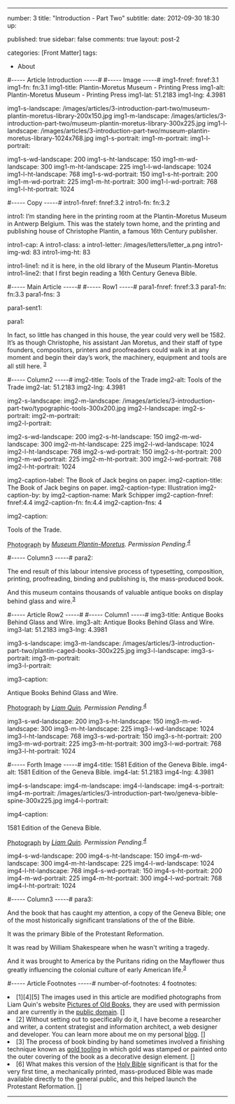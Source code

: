 ---

number: 3
title: "Introduction - Part Two"
subtitle:
date: 2012-09-30 18:30
up:

published: true
sidebar: false
comments: true
layout: post-2

categories: [Front Matter]
tags:
 - About


#----- Article Introduction -----#
#----- Image -----#
img1-fnref: fnref:3.1
img1-fn: fn:3.1
img1-title: Plantin-Moretus Museum - Printing Press
img1-alt: Plantin-Moretus Museum - Printing Press
img1-lat: 51.2183
img1-lng: 4.3981

img1-s-landscape: /images/articles/3-introduction-part-two/museum-plantin-moretus-library-200x150.jpg
img1-m-landscape: /images/articles/3-introduction-part-two/museum-plantin-moretus-library-300x225.jpg
img1-l-landscape: /images/articles/3-introduction-part-two/museum-plantin-moretus-library-1024x768.jpg
img1-s-portrait: 
img1-m-portrait: 
img1-l-portrait: 

img1-s-wd-landscape: 200
img1-s-ht-landscape: 150
img1-m-wd-landscape: 300
img1-m-ht-landscape: 225
img1-l-wd-landscape: 1024
img1-l-ht-landscape: 768
img1-s-wd-portrait: 150
img1-s-ht-portrait: 200
img1-m-wd-portrait: 225
img1-m-ht-portrait: 300
img1-l-wd-portrait: 768
img1-l-ht-portrait: 1024


#----- Copy -----#
intro1-fnref: fnref:3.2
intro1-fn: fn:3.2

intro1: I’m standing here in the printing room at the Plantin-Moretus Museum in Antwerp Belgium. This was the stately town home, and the printing and publishing house of Christophe Plantin, a famous 16th Century publisher.

intro1-cap: A
intro1-class: a
intro1-letter: /images/letters/letter_a.png
intro1-img-wd: 83
intro1-img-ht: 83

intro1-line1: nd it is here, in the old library of the Museum Plantin-Moretus
intro1-line2: that I first begin reading a 16th Century Geneva Bible.


#----- Main Article -----#
#----- Row1 -----#
para1-fnref: fnref:3.3
para1-fn: fn:3.3
para1-fns: 3

para1-sent1:

para1: <p id="fnref:1.3">In fact, so little has changed in this house, the year could very well be 1582. It’s as though Christophe, his assistant Jan Moretus, and their staff of type founders, compositors, printers and proofreaders could walk in at any moment and begin their day’s work, the machinery, equipment and tools are all still here. <sup class="footnote"><a href="#fn:1.3" rel="tooltip">3</a></sup></p>

#----- Column2 -----#
img2-title: Tools of the Trade
img2-alt: Tools of the Trade
img2-lat: 51.2183
img2-lng: 4.3981

img2-s-landscape:
img2-m-landscape: /images/articles/3-introduction-part-two/typographic-tools-300x200.jpg
img2-l-landscape:
img2-s-portrait:
img2-m-portrait: 	
img2-l-portrait:

img2-s-wd-landscape: 200
img2-s-ht-landscape: 150
img2-m-wd-landscape: 300
img2-m-ht-landscape: 225
img2-l-wd-landscape: 1024
img2-l-ht-landscape: 768
img2-s-wd-portrait: 150
img2-s-ht-portrait: 200
img2-m-wd-portrait: 225
img2-m-ht-portrait: 300
img2-l-wd-portrait: 768
img2-l-ht-portrait: 1024

img2-caption-label: The Book of Jack begins on paper.
img2-caption-title: The Book of Jack begins on paper.
img2-caption-type: Illustration
img2-caption-by: by
img2-caption-name: Mark Schipper
img2-caption-fnref: fnref:4.4
img2-caption-fn: fn:4.4
img2-caption-fns: 4

img2-caption: <p class="label">Tools of the Trade.</p><p><abbr class="type" title="Tools of the Trade.">Photograph</abbr> by <cite> <a href="http://www.museumplantinmoretus.be/Plantin-Moretus-NL/PlantinMoretus-NL/Startpagina-Plantin-Moretus-NL-Museum-Plantin-MoretusPrentenkabinet/Startpagina-Plantin-Moretus-NL-Museum-Plantin-MoretusPrentenkabinet-Collectie/Typografische-collectie.html?vergroten=1">Museum Plantin-Moretus</a>. Permission Pending.<sup id="fnref:1.4" class="footnote"><a href="#fn:1.4">4</a></sup></cite></p>

#----- Column3 -----#
para2: <p id="fnref:1.3">The end result of this labour intensive process of typesetting, composition, printing, proofreading, binding and publishing is, the mass-produced book.</p><p>And this museum contains thousands of valuable antique books on display behind glass and wire.<sup class="footnote"><a href="#fn:1.3" rel="tooltip">3</a></sup></p>


#----- Article Row2 -----#
#----- Column1 -----#
img3-title: Antique Books Behind Glass and Wire.
img3-alt: Antique Books Behind Glass and Wire.
img3-lat: 51.2183
img3-lng: 4.3981

img3-s-landscape:
img3-m-landscape: /images/articles/3-introduction-part-two/plantin-caged-books-300x225.jpg
img3-l-landscape:
img3-s-portrait:
img3-m-portrait:	
img3-l-portrait:

img3-caption: <p class="label">Antique Books Behind Glass and Wire.</p><p><abbr class="type" title="Antique Books Behind Glass and Wire.">Photograph</abbr> by <cite> <a href="http://barefootliam-stock.deviantart.com/art/Plantin-Caged-Books-01-105444732">Liam Quin</a>. Permission Pending.<sup id="fnref:1.4" class="footnote"><a href="#fn:1.4">4</a></sup></cite></p>

img3-s-wd-landscape: 200
img3-s-ht-landscape: 150
img3-m-wd-landscape: 300
img3-m-ht-landscape: 225
img3-l-wd-landscape: 1024
img3-l-ht-landscape: 768
img3-s-wd-portrait: 150
img3-s-ht-portrait: 200
img3-m-wd-portrait: 225
img3-m-ht-portrait: 300
img3-l-wd-portrait: 768
img3-l-ht-portrait: 1024

#----- Forth Image -----#
img4-title: 1581 Edition of the Geneva Bible.
img4-alt: 1581 Edition of the Geneva Bible.
img4-lat: 51.2183
img4-lng: 4.3981

img4-s-landscape:
img4-m-landscape: 
img4-l-landscape:
img4-s-portrait:
img4-m-portrait: /images/articles/3-introduction-part-two/geneva-bible-spine-300x225.jpg
img4-l-portrait:

img4-caption: <p class="label">1581 Edition of the Geneva Bible.</p><p><abbr class="type" title="1581 Edition of the Geneva Bible.">Photograph</abbr> by <cite> <a href="http://barefootliam-stock.deviantart.com/art/Plantin-Caged-Books-01-105444732">Liam Quin</a>. Permission Pending.<sup id="fnref:1.4" class="footnote"><a href="#fn:1.4">4</a></sup></cite></p>

img4-s-wd-landscape: 200
img4-s-ht-landscape: 150
img4-m-wd-landscape: 300
img4-m-ht-landscape: 225
img4-l-wd-landscape: 1024
img4-l-ht-landscape: 768
img4-s-wd-portrait: 150
img4-s-ht-portrait: 200
img4-m-wd-portrait: 225
img4-m-ht-portrait: 300
img4-l-wd-portrait: 768
img4-l-ht-portrait: 1024

#----- Column3 -----#
para3: <p id="fnref:1.3">And the book that has caught my attention, a copy of the Geneva Bible; one of the most historically significant translations of the of the Bible.</p><p>It was the primary Bible of the Protestant Reformation.</p><p>It was read by William Shakespeare when he wasn't writing a tragedy.</p><p>And it was brought to America by the Puritans riding on the Mayflower thus greatly influencing the colonial culture of early American life.<sup class="footnote"><a href="#fn:1.3" rel="tooltip">3</a></sup></p>


#----- Article Footnotes -----#
number-of-footnotes: 4
footnotes: <li id="fn:1.1">[1][4][5] The images used in this article are modified photographs from Liam Quin's website <a href="http://www.fromoldbooks.org/Geneva/" title="Pictures of Old Books">Pictures of Old Books</a>, they are used with permission and are currently in the <a href="http://en.wikipedia.org/wiki/Wikipedia:Public_domain" title="Public Domain">public domain</a>. <a href="#fnref:1.1" class="arrow">[<i class="icon-arrow-up"></i>]</a></li><li id="fn:1.2">[2] Without setting out to specifically do it, I have become a researcher and writer, a content strategist and information architect, a web designer and developer. You can learn more about me on my personal <a href="http://www.schipperius.com" title="Schipperius">blog</a>. <a href="#fnref:1.2" class="arrow">[<i class="icon-arrow-up"></i>]</a></li><li id="fn:1.3">[3] The process of book binding by hand sometimes involved a finishing technique known as <a href="http://libweb5.princeton.edu/visual_materials/hb/cases/goldtooling/index.html" title="Hand Bookbinding">gold tooling</a> in which gold was stamped or painted onto the outer covering of the book as a decorative design element. <a href="#fnref:1.3" class="arrow">[<i class="icon-arrow-up"></i>]</a></li><li id="fn:1.6">[6] What makes this version of the <a href="http://en.wikipedia.org/wiki/Geneva_Bible" title="Geneva Bible article from Wikipedia">Holy Bible</a> significant is that for the very first time, a mechanically printed, mass-produced Bible was made available directly to the general public, and this helped launch the Protestant Reformation. <a href="#fnref:1.6" class="arrow">[<i class="icon-arrow-up"></i>]</a></li>

---